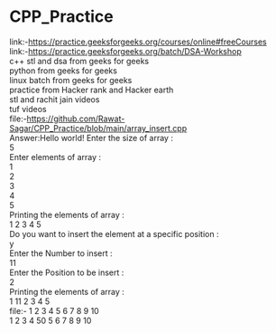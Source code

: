 # CPP_Practice
link:-https://practice.geeksforgeeks.org/courses/online#freeCourses<br>
link:-https://practice.geeksforgeeks.org/batch/DSA-Workshop<br>
c++ stl and dsa from geeks for geeks<br>
python from geeks for geeks<br>
linux batch from geeks for geeks<br>
practice from Hacker rank and Hacker earth<br>
stl and rachit jain videos<br>
tuf videos<br>
file:-https://github.com/Rawat-Sagar/CPP_Practice/blob/main/array_insert.cpp<br>
Answer:Hello world!
Enter the size of array : <br>
5 <br>
Enter elements of array : <br>
1  <br>
2  <br>
3  <br>
4  <br>
5  <br>
Printing the elements of array :<br>
1 2 3 4 5 <br>
 Do you want to insert the element at a specific position :<br>
y<br>
Enter the Number to insert :<br>
11<br>
Enter the Position to be insert :<br>
2<br>
Printing the elements of array :<br>
1 11 2 3 4 5 <br>
file:-
1 2 3 4 5 6 7 8 9 10 <br>
1 2 3 4 50 5 6 7 8 9 10 <br>



